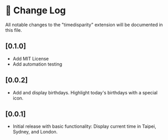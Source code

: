 # 📓 Change Log

All notable changes to the "timedisparity" extension will be documented in this file.

## [0.1.0]
- Add MIT License
- Add automation testing

## [0.0.2]
- Add and display birthdays. Highlight today's birthdays with a special icon.

## [0.0.1]
- Initial release with basic functionality:
Display current time in Taipei, Sydney, and London.